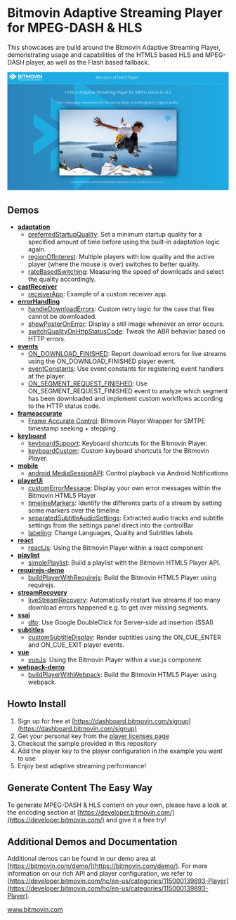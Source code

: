 # Bitmovin Adaptive Streaming Player for MPEG-DASH & HLS
This showcases are build around the Bitmovin Adaptive Streaming Player, demonstrating usage and capabilities of the HTML5 based HLS and MPEG-DASH player, as well as the Flash based fallback.

![Bitmovin Player Demo](images/background.png?style=centerme "Bitmovin HTML5 Player Demo Page")

## Demos
* [**adaptation**](adaptation/)
    * [preferredStartupQuality](adaptation/preferredStartupQuality.js): Set a minimum startup quality for a specified amount of time before using the built-in adaptation logic again.
    * [regionOfInterest](adaptation/regionOfInterest.html): Multiple players with low quality and the active player (where the mouse is over) switches to better quality.
    * [rateBasedSwitching](adaptation/rateBasedSwitching.js): Measuring the speed of downloads and select the quality accordingly.
* [**castReceiver**](castReceiver/)
    * [receiverApp](castReceiver/receiverApp.html): Example of a custom receiver app.
* [**errorHandling**](errorhandling/)
    * [handleDownloadErrors](errorhandling/handleDownloadErrors.html): Custom retry logic for the case that files cannot be downloaded.
    * [showPosterOnError](errorhandling/showPosterOnError.html): Display a still image whenever an error occurs.
    * [switchQualityOnHttpStatusCode](errorhandling/switchQualityOnHttpStatusCode.html): Tweak the ABR behavior based on HTTP errors.
* [**events**](events/)
    * [ON_DOWNLOAD_FINISHED](events/onDownloadFinished.html): Report download errors for live streams using the ON_DOWNLOAD_FINISHED player event.
    * [eventConstants](events/eventConstants.html): Use event constants for registering event handlers at the player.
    * [ON_SEGMENT_REQUEST_FINISHED](events/onSegmentRequestFinished.html): Use ON_SEGMENT_REQUEST_FINISHED event to analyze which segment has been downloaded and implement custom workflows according to the HTTP status code.
* [**frameaccurate**](frameaccurate/)
    * [Frame Accurate Control](frameaccurate/js/FrameAccurateControls.ts): Bitmovin Player Wrapper for SMTPE timestamp seeking + stepping
* [**keyboard**](keyboard/)
   * [keyboardSupport](keyboard/keyboardSupport.html): Keyboard shortcuts for the Bitmovin Player.
   * [keyboardCustom](keyboard/keyboardCustom.html): Custom keyboard shortcuts for the Bitmovin Player.
* [**mobile**](mobile/)
   * [android MediaSessionAPI](mobile/androidMediaSessionAPI.html): Control playback via Android Notifications
* [**playerUi**](playerUi/)
   * [customErrorMessage](playerUi/customErrorMessage.html): Display your own error messages within the Bitmovin HTML5 Player
   * [timelineMarkers](playerUi/timelineMarkers.html): Identify the differents parts of a stream by setting some markers over the timeline
   * [separatedSubtitleAudioSettings](playerUi/separatedAudioSubtitleSettings.html): Extracted audio tracks and subtitle settings from the settings panel direct into the controlBar
   * [labeling](playerUi/labeling.html): Change Languages, Quality and Subtitles labels
* [**react**](react/)
    * [reactJs](react/reactjs.html): Using the Bitmovin Player within a react component
* [**playlist**](playlist/)
    * [simplePlaylist](playlist/simplePlaylist.html): Build a playlist with the Bitmovin HTML5 Player API.
* [**requirejs-demo**](requirejs-demo/)
    * [buildPlayerWithRequirejs](requirejs-demo/buildPlayerWithRequirejs.html): Build the Bitmovin HTML5 Player using requirejs.
* [**streamRecovery**](streamRecovery/)
    * [liveStreamRecovery](streamRecovery/liveStreamRecovery.js): Automatically restart live streams if too many download errors happened e.g. to get over missing segments.
* [**ssai**](ssai/)
    * [dfp](ssai/dfp/): Use Google DoubleClick for Server-side ad insertion (SSAI)
* [**subtitles**](subtitles/)
    * [customSubtitleDisplay](subtitles/customSubtitleDisplay.js): Render subtitles using the ON_CUE_ENTER and ON_CUE_EXIT player events.
* [**vue**](vue)
    * [vueJs](vue/vuejs.html): Using the Bitmovin Player within a vue.js component
* [**webpack-demo**](webpack-demo/)
    * [buildPlayerWithWebpack](webpack-demo/buildPlayerWithWebpack.html): Build the Bitmovin HTML5 Player using webpack.

## Howto Install

1. Sign up for free at [https://dashboard.bitmovin.com/signup](https://dashboard.bitmovin.com/signup)
2. Get your personal key from the [player licenses page](https://dashboard.bitmovin.com/player/licenses/)
3. Checkout the sample provided in this repository
4. Add the player key to the player configuration in the example you want to use
5. Enjoy best adaptive streaming performance!

## Generate Content The Easy Way

To generate MPEG-DASH & HLS content on your own, please have a look at the encoding section at  [https://developer.bitmovin.com/](https://developer.bitmovin.com/) and give it a free try!

## Additional Demos and Documentation

Additional demos can be found in our demo area at [https://bitmovin.com/demo/](https://bitmovin.com/demo/). For more information on our rich API and player configuration, we refer to [https://developer.bitmovin.com/hc/en-us/categories/115000139893-Player](https://developer.bitmovin.com/hc/en-us/categories/115000139893-Player).

www.bitmovin.com<br>
